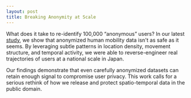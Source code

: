 ```yaml
---
layout: post
title: Breaking Anonymity at Scale
---
```


What does it take to re-identify 100,000 “anonymous” users? In our latest [study](https://arxiv.org/abs/2506.05611), we show that anonymized human mobility data isn't as safe as it seems. By leveraging subtle patterns in location density, movement structure, and temporal activity, we were able to reverse-engineer real trajectories of users at a national scale in Japan. 

Our findings demonstrate that even carefully anonymized datasets can retain enough signal to compromise user privacy. This work calls for a serious rethink of how we release and protect spatio-temporal data in the public domain. 
